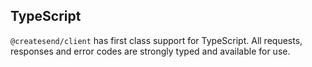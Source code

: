 ## TypeScript

`@createsend/client` has first class support for TypeScript. All requests, responses and error codes are strongly typed and available for use.
